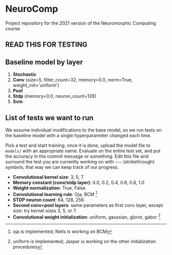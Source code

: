 # NeuroComp
Project repository for the 2021 version of the Neuromorphic Computing course

## READ THIS FOR TESTING

## Baseline model by layer

1. **Stochastic**
2. **Conv** (size=5, filter_count=32, memory=0.0, norm=True, weight_init='uniform')
3. **Pool**
4. **Stdp** (memory=0.0, neuron_count=128)
5. **Svm**

## List of tests we want to run

We assume individual modifications to the base model, so we run tests on the baseline model with a single hyperparameter changed each time.

Pick a test and start training; once it is done, upload the model file to `models/` with an appropriate name. Evaluate on the entire test set, and put the accuracy in the commit message or something. Edit this file and surround the test you are currently working on with `~~~` (strikethrough) symbols, that way we can keep track of our progress.

- **Convolutional kernel size**: 3, 5, 7
- **Memory constant (conv/stdp layer)**: 0.0, 0.2, 0.4, 0.6, 0.8, 1.0
- **Weight normalization**: True, False
- **Convolutional learning rule**: Oja, BCM [^1]
- **STDP neuron count**: 64, 128, 256
- **Second conv+pool layers**: same parameters as first conv layer, except size: try kernel sizes 3, 5, or 7.
- **Convolutional weight initialization**: uniform, gaussian, glorot, gabor [^2]

[^1]: oja is implemented; Niels is working on BCM
[^2]: uniform is implemented; Jasper is working on the other initialization procedures
